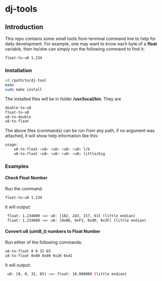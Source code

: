 # dj-tools
## Introduction

This repo contains some small tools from terminal command line to help for daily development. For example, one may want to know each byte of a **float** variable, then he/she can simply run the following command to find it:

```bash
float-to-u8 1.234
```

### Installation

```bash
cd /path/to/dj-tool
make
sudo make install
```

The installed files will be in folder **/usr/local/bin**. They are

```bash
double-to-u8
float-to-u8
u8-to-double
u8-to-float
```

The above files (commands) can be run from any path, if no argument was attached, it will show help information like this:

```bash
usage: 
    u8-to-float <u8> <u8> <u8> <u8> l/b
    u8-to-float <u8> <u8> <u8> <u8> little/big
```

### Examples

#### Check Float Number

Run the command:

```bash
float-to-u8 1.234
```

It will output:

```bash
 float: 1.234000 <=> u8: [182, 243, 157, 63] (little endian)
 float: 1.234000 <=> u8: [0xB6, 0xF3, 0x9D, 0x3F] (little endian)
```

#### Convert u8 (uint8_t) numbers to Float Number

Run either of the following commands:

```bash
u8-to-float 0 0 32 65
u8-to-float 0x00 0x00 0x20 0x41
```

It will output:

```bash
 u8: [0, 0, 32, 65] <=> float: 10.000000 (little endian)
```
